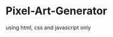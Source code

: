 # Pixel-Art-Generator
using html, css and javascript only
<link href="https://pixel-art-generator-nine.vercel.app/" />
